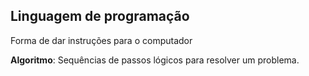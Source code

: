 ## Linguagem de programação
Forma de dar instruções para o computador

**Algoritmo**: Sequências de passos lógicos para resolver um problema.